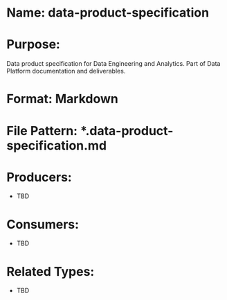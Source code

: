 # Name: data-product-specification

# Purpose:
Data product specification for Data Engineering and Analytics. Part of Data Platform documentation and deliverables.

# Format: Markdown

# File Pattern: *.data-product-specification.md

# Producers:
- TBD

# Consumers:
- TBD

# Related Types:
- TBD
